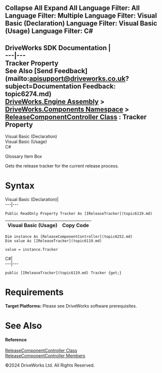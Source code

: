        

 Collapse All Expand All  Language Filter: All  Language Filter: Multiple  Language Filter: Visual Basic (Declaration) Language Filter: Visual Basic (Usage) Language Filter: C#  
---  
DriveWorks SDK Documentation  |   
---|---  
Tracker Property   
See Also [Send Feedback](mailto:apisupport@driveworks.co.uk?subject=Documentation Feedback: topic6274.md)  
[DriveWorks.Engine Assembly](topic2156.md) > [DriveWorks.Components Namespace](topic6089.md) > [ReleaseComponentController Class](topic6252.md) : Tracker Property  
---  
  
Visual Basic (Declaration)    
Visual Basic (Usage)    
C# 

Glossary Item Box

Gets the release tracker for the current release process. 

# Syntax

Visual Basic (Declaration)|   
---|---  
      
    
    Public ReadOnly Property Tracker As [IReleaseTracker](topic6119.md)  
  
Visual Basic (Usage)| Copy Code  
---|---  
      
    
    Dim instance As [ReleaseComponentController](topic6252.md)
    Dim value As [IReleaseTracker](topic6119.md)
     
    value = instance.Tracker  
  
C#|   
---|---  
      
    
    public [IReleaseTracker](topic6119.md) Tracker {get;}  
  
# Requirements

**Target Platforms:** Please see DriveWorks software prerequisites.

# See Also

#### Reference

[ReleaseComponentController Class](topic6252.md)   
[ReleaseComponentController Members](topic6253.md)

©2024 DriveWorks Ltd. All Rights Reserved.
